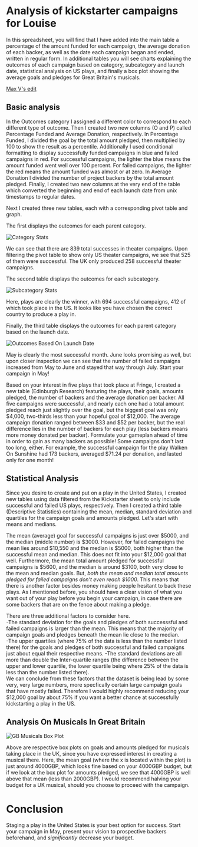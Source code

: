 # Analysis of kickstarter campaigns for Louise
In this spreadsheet, you will find that I have added into the main table a percentage of the amount funded for each campaign, the average donation of each backer, as well as the date each campaign began and ended, written in regular form.  In additional tables you will see charts explaining the outcomes of each campaign based on category, subcategory and launch date, statistical analysis on US plays, and finally a box plot showing the average goals and pledges for Great Britain's musicals.

[Max V's edit](https://github.com/[MaxV6ft4]/[kickstarter-analysis]/blob/[main]/Max_V's_edit-_data-1-1-3-StarterBook_(1).xlsb)

## Basic analysis
In the Outcomes category I assigned a different color to correspond to each different type of outcome.  Then I created two new columns (O and P) called Percentage Funded and Average Donation, respectively.  In Percentage Funded, I divided the goal by the total amount pledged, then multiplied by 100 to show the result as a percentile.  Additionally I used conditional formatting to display successfully funded campaigns in blue and failed campaigns in red.  For successful campaigns, the lighter the blue means the amount funded went well over 100 percent.  For failed campaigns, the lighter the red means the amount funded was almost or at zero.  In Average Donation I divided the number of project backers by the total amount pledged.  Finally, I created two new columns at the very end of the table which converted the beginning and end of each launch date from unix timestamps to regular dates. 

Next I created three new tables, each with a corresponding pivot table and graph. 

The first displays the outcomes for each parent category. 

![Category Stats](https://github.com/[MaxV6ft4]/[kickstarter-analysis]/blob/[main]/Category_Stats.png)

We can see that there are 839 total successes in theater campaigns.  Upon filtering the pivot table to show only US theater campaigns, we see that 525 of them were successful.  The UK only produced 258 successful theater campaigns.

The second table displays the outcomes for each subcategory. 

![Subcategory Stats](https://github.com/[MaxV6ft4]/[kickstarter-analysis]/blob/[main]/Subcategory_Stats.png)

Here, plays are clearly the winner, with 694 successful campaigns, 412 of which took place in the US.  It looks like you have chosen the correct country to produce a play in.

Finally, the third table displays the outcomes for each parent category based on the launch date.  

![Outcomes Based On Launch Date](https://github.com/[MaxV6ft4]/[kickstarter-analysis]/blob/[main]/Outcomes_Based_On_Launch_Date.png)

May is clearly the most successful month.  June looks promising as well, but upon closer inspection we can see that the number of failed campaigns increased from May to June and stayed that way through July.  Start your campaign in May!

Based on your interest in five plays that took place at Fringe, I created a new table (Edinburgh Research) featuring the plays, their goals, amounts pledged, the number of backers and the average donation per backer.  All five campaigns were successful, and nearly each one had a total amount pledged reach just slightly over the goal, but the biggest goal was only $4,000, two-thirds less than your hopeful goal of $12,000.  The average campaign donation ranged between $33 and $52 per backer, but the real difference lies in the number of backers for each play (less backers means more money donated per backer).  Formulate your gameplan ahead of time in order to gain as many backers as possible!  Some campaigns don't last too long, either.  For example, the successful campaign for the play Walken On Sunshine had 173 backers, averaged $71.24 per donation, and lasted only for one month!

## Statistical Analysis
Since you desire to create and put on a play in the United States, I created new tables using data filtered from the Kickstarter sheet to only include successful and failed US plays, respectively.  Then I created a third table (Descriptive Statistics) containing the mean, median, standard deviation and quartiles for the campaign goals and amounts pledged.  Let's start with means and medians.

The mean (average) goal for successful campaigns is just over $5000, and the median (middle number) is $3000. However, for failed campaigns the mean lies around $10,550 and the median is $5000, both higher than the successful mean and median.  This does not fit into your $12,000 goal that well.  Furthermore, the mean total amount pledged for successful campaigns is $5600, and the median is around $3100, both very close to the mean and median goals.  But, *both the mean and median total amounts pledged for failed campaigns don't even reach $1000*.  This means that there is another factor besides money making people hesitant to back these plays.  As I mentioned before, you should have a clear vision of what you want out of your play before you begin your campaign, in case there are some backers that are on the fence about making a pledge.

There are three additional factors to consider here.  
-The standard deviation for the goals and pledges of both successsful and failed campaigns is larger than the mean.  This means that the majority of campaign goals and pledges beneath the mean lie close to the median.  
-The upper quartiles (where 75% of the data is less than the number listed there) for the goals and pledges of both successful and failed campaigns just about equal their respective means. 
-The standard deviations are all more than double the Inter-quartile ranges (the difference between the upper and lower quartile, the lower quartile being where 25% of the data is less than the number listed there).  
We can conclude from these factors that the dataset is being lead by some very, very large numbers, more specfically certain large campaign goals that have mostly failed.  Therefore I would highly recommend reducing your $12,000 goal by about 75% if you want a better chance at successfully kickstarting a play in the US.

## Analysis On Musicals In Great Britain
![GB Musicals Box Plot](https://github.com/[MaxV6ft4]/[kickstarter-analysis]/blob/[main]/GB_Musicals_Box_Plot.png)

Above are respective box plots on goals and amounts pledged for musicals taking place in the UK, since you have expressed interest in creating a musical there.  Here, the mean goal (where the x is located within the plot) is just around 4000GBP, which looks fine based on your 4000GBP budget, but if we look at the box plot for amounts pledged, we see that 4000GBP is well above that mean (less than 2000GBP).  I would recommend halving your budget for a UK musical, should you choose to proceed with the campaign.

# Conclusion
Staging a play in the United States is your best option for success.  Start your campaign in May, present your vision to prospective backers beforehand, and *significantly* decrease your budget.
